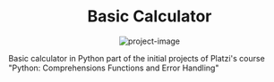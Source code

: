 <h1 align="center" id="title">Basic Calculator</h1>

<p align="center"><img src="https://socialify.git.ci/BogdanRivera/basic_Calculator/image?font=Bitter&amp;language=1&amp;name=1&amp;owner=1&amp;pattern=Circuit%20Board&amp;theme=Light" alt="project-image"></p>

<p id="description">Basic calculator in Python part of the initial projects of Platzi's course "Python: Comprehensions Functions and Error Handling"</p>
